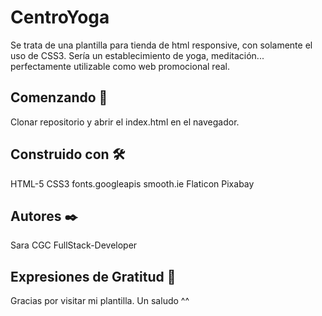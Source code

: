 # CentroYoga

Se trata de una plantilla para tienda de html responsive, con solamente el uso de CSS3.
Sería un establecimiento de yoga, meditación... perfectamente utilizable  como web promocional real.

## Comenzando 🚀

Clonar repositorio y abrir el index.html en el navegador.


## Construido con 🛠️

HTML-5
CSS3
fonts.googleapis
smooth.ie
Flaticon
Pixabay

## Autores ✒️

Sara CGC FullStack-Developer

## Expresiones de Gratitud 🎁

Gracias por visitar mi plantilla. Un saludo ^^

